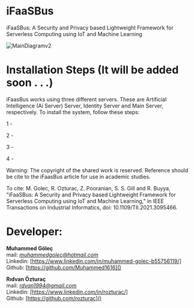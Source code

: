 # iFaaSBus
iFaaSBus: A Security and Privacy based Lightweight Framework for Serverless Computing using IoT and Machine Learning

![MainDiagramv2](https://user-images.githubusercontent.com/61287653/124383633-2bbf4700-dcd6-11eb-8554-fbfaebcb4876.png)

# Installation Steps (It will be added soon . . .)

iFaasBus works using three different servers. These are Artificial Intelligence (Ai Server) Server, Identity Server and Main Server, respectively. To install the system, follow these steps:

1 -

2 -

3 -

4 -



Warning: The copyright of the shared work is reserved. Reference should be cite to the iFaasBus article for use in academic studies. 

To cite:
M. Golec, R. Ozturac, Z. Pooranian, S. S. Gill and R. Buyya, "iFaaSBus: A Security and Privacy based Lightweight Framework for Serverless Computing using IoT and Machine Learning," in IEEE Transactions on Industrial Informatics, doi: 10.1109/TII.2021.3095466.

# Developer:
**Muhammed Göleç** <br/> 
mail: *muhammedgolec@hotmail.com* <br/>
Linkedin: [https://www.linkedin.com/in/muhammed-golec-b55756119/] <br/>
Github: [https://github.com/Muhammed1616]() 

**Rıdvan Özturaç** <br/> 
mail: *rdvan1994@gmail.com* <br/>
Linkedin: [https://www.linkedin.com/in/rozturac/] <br/>
Github: [https://github.com/rozturac]()



